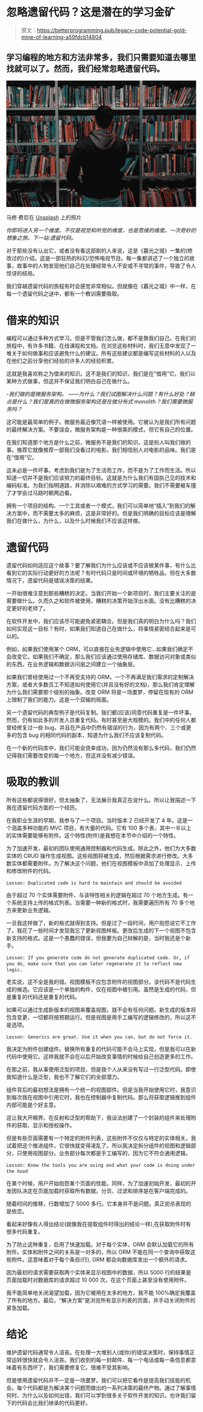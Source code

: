 # 忽略遗留代码？这是潜在的学习金矿

> 原文：<https://betterprogramming.pub/legacy-code-potential-gold-mine-of-learning-a59fdcb14804>

## 学习编程的地方和方法非常多，我们只需要知道去哪里找就可以了。然而，我们经常忽略遗留代码。

![](img/f6e91b33383898e093ba93ac811b0381.png)

马修·费尼在 [Unsplash](https://unsplash.com/) 上的照片

*你即将进入另一个维度。不仅是视觉和听觉的维度，也是思维的维度。一次奇妙的想象之旅。下一站:遗留代码。*

对于那些没有认出它，或者没有看这部剧的人来说，这是《暮光之城》一集的(修改过的)介绍。这是一部狂热的科幻/恐怖电视节目。每一集都讲述了一个独立的故事，故事中的人物发现他们自己在处理经常令人不安或不寻常的事件，导致了令人惊讶的结局。

我们穿越遗留代码的旅程有时会感觉非常相似。但就像在《暮光之城》中一样，在每一个遗留代码之谜中，都有一个教训需要吸取。

# **借来的知识**

编程可以通过多种方式学习。但是不管我们怎么做，都不是靠我们自己。在我们的旅程中，有许多书籍、在线课程和文档。在浏览这些材料时，我们无意中发现了一堆关于如何做事和应该避免什么的建议。所有这些建议都是编写这些材料的人以及在他们之前分享他们经验的许多人的经验积累。

这就是我喜欢称之为借来的知识。这不是我们的知识，我们是在“借用”它。我们以某种方式做事，但这并不保证我们明白自己在做什么。

*-我们做的是微服务架构。
——为什么？我们试图解决什么问题？有什么好处？缺点是什么？我们是真的在做微服务架构还是在做分布式 monolith？我们需要微服务吗？*

这可能是最简单的例子。微服务最近像咒语一样被使用。它被认为是我们所有问题的最终解决方案。不要误会，微服务架构是一种很美的模式，但它有自己的位置。

在我们知道那个地方是什么之前，微服务不是我们的知识。这是别人叫我们做的事。推荐它就像推荐一部我们没看过的电影。我们相信别人对电影的品味。我们是在“借用”它。

这未必是一件坏事。考虑到我们是为了生活而工作，而不是为了工作而生活。所以知道一切并不是我们应该努力的最终目标。这就是为什么我们有固执己见的技术和编码标准。为我们指明道路，并消除以艰难的方式学习的需要。我们不需要被车撞了才学会过马路时朝两边看。

拥有一个项目的结构、一个工具或者一个模式，我们可以简单地“插入”到我们的解决方案中，而不需要太多的麻烦，这是非常好的。但是我们明确的目标应该是理解我们在做什么，为什么，以及什么时候我们不应该这样做。

# **遗留代码**

遗留代码如何适应这个故事？要了解我们为什么应该或不应该做某件事，有什么比看到它的实际行动更好的方法呢？有时代码只是时间或环境的牺牲品，但在大多数情况下，遗留代码是错误决策的结果。

一开始很难注意到那些糟糕的决定。当我们开始一个新项目时，我们主要关注的是需要做什么。久而久之和软件被使用，糟糕的决策开始浮出水面。没有比糟糕的决定更好的老师了。

在软件开发中，我们应该尽可能避免紧密耦合。但是我们真的明白为什么吗？我们如何实现这一目标？有时，如果我们知道自己在做什么，将事情紧密结合起来是可以的。

例如，如果我们使用某个 ORM，可以直接在业务逻辑中使用它…如果我们确定不会改变它。如果我们不确定，那么我们应该通过使用存储库、数据访问对象或类似的东西，在业务逻辑和数据访问层之间建立一个抽象层。

如果我们曾经使用过一个不再受支持的 ORM，一个不再满足我们需求的定制解决方案，或者大多数员工不知道如何使用它(并且没有好的文档)，那么我们肯定理解为什么我们需要那个级别的抽象。改变 ORM 将是一场噩梦，停留在现有的 ORM 上限制了我们的能力。这是一个双输的局面。

另一个遗留代码的典型例子是代码复制。我们都(应该)同意代码重复是一件坏事。然而，仍有如此多的开发人员重复代码。有时甚至是大规模的。我们中的任何人都曾经修复过一些 bug，并且在产品中仍然有错误的行为，因为有两个、三个或更多的包含 bug 的相同代码的副本，知道为什么我们不应该复制代码。

在一个新的代码库中，我们可能会侥幸成功，因为仍然没有那么多代码，我们仍然记得我们需要改变的每一个地方，但这并没有减少错误。

# **吸取的教训**

所有这些都说得很好，但太抽象了，无法展示我真正在说什么。所以让我描述一下我在遗留代码方面的一个经历。

在我职业生涯的早期，我参与了一个项目。当时版本 2 已经开发了 4 年。这是一个涵盖多种功能的 MVC 项目，有大量的代码。它有 100 多个表，其中一半以上的实体需要能够有附件。这个特性(附件)是我想在本节中介绍的一个特性。

为了加速开发，最初的团队使用通用控制器和代码生成。除此之外，他们为大多数实体的 CRUD 操作生成视图。这些视图将被生成，然后根据需求进行修改。大多数实体都需要附件。为了解决这个问题，他们在视图模板中添加了处理显示、上传和修改附件的代码。

```
Lesson: Duplicated code is hard to maintain and should be avoided
```

由于超过 70 个实体需要附件，与该特性相关的逻辑在超过 70 个地方生成。有一个系统支持上传的格式列表。当需要一种新的格式时，我需要遍历所有 70 多个地方来更新业务逻辑。

一旦我这样做了，新的格式就得到支持。但是过了一段时间，用户抱怨说它不工作了。我花了一些时间才发现我忘了更新视图样板。更改后生成的下一个视图不包含新支持的格式。这是一个愚蠢的错误，但我要为自己辩解的是，当时我还是个新手。

```
Lesson: If you generate code do not generate duplicated code. Or, if you do, make sure that you can later regenerate it to reflect new logic.
```

老实说，这不全是我的错。视图模板不应包含附件的视图部分。该代码不是代码生成的候选。它应该是一个单独的构件，仅在视图中被引用。虽然是生成的代码，但是重复的代码还是重复的代码。

如果可以通过生成新版本的视图来覆盖视图，就不会有任何问题。新生成的版本将包含变更，一切都将按预期运行。但是视图是用手工编写的逻辑修改的，所以这不是选项。

```
Lesson: Generics are great. Use it when you can, but do not force it.
```

我决定为附件创建组件。替换所有重复的代码可能不会马上实现，但是我可以在新代码中使用它。这样我就不会在以后开始改变事情的时候给自己创造更多的工作。

在那之前，我从事使用泛型的项目，但是我个人从来没有写过一行泛型代码。即使我知道什么是泛型，我也不了解它们的全部潜力。

组件背后的最初想法是拥有一个统一的视图部件。但是当我开始使用它时，我意识到每次我在视图中引用它时，我也在控制器中复制代码。那么将获取逻辑推到组件内部可能是个好主意。

这让我大开眼界。在反射和泛型的帮助下，我设法创建了一个封装的组件来处理附件的获取、显示和授权操作。

但是有些页面需要有一个特定的附件列表，这些附件不仅仅与特定的实体相关。我试着把这个推进组件，它很快就变得凌乱了。所以我决定拆分组件的视图和逻辑部分，只使用视图部分。业务部分每次都是手工编写的，因为它不符合通用逻辑。

```
Lesson: Know the tools you are using and what your code is doing under the hood
```

在某个时候，用户开始抱怨某个页面的性能。同样，为了加速初始开发，最初的开发团队决定在页面加载时获取所有数据。分页、过滤和排序是在客户端完成的。

随着时间的推移，行数增加了 5000 多行。它本身并不是问题。真正扼杀表现的是依恋。

看起来好像有人得出结论(就像我在提取组件时得出的结论一样),在获取附件时有很多代码重复。

为了防止这种重复，启用了快速加载。对于每个实体，ORM 会默认加载它的所有附件。实体和附件之间的关系是一对多的，所以 ORM 不能在同一个查询中获取这些附件。这意味着对于每个条目(行), ORM 都会向数据库发出一个额外的请求。

因为最初的请求需要获取两个实体来显示视图中的数据，所以 5000 行的结果是页面加载时对数据库的请求超过 10 000 次。在这个页面上甚至没有使用附件。

我不能简单地关闭渴望加载，因为它被用在太多的地方，我不能 100%确定我覆盖了所有的地方。最后，“解决方案”是浏览所有显示列表的页面，并手动关闭附件的紧急加载。

# **结论**

维护遗留代码通常令人沮丧。在处理一大堆别人(或你)的错误决策时，保持事情正常运转很快就会令人沮丧。我们收到的每一封邮件、每一个电话或每一条信息都意味着有东西坏了，我们需要修复它。很难不受其影响。

但是使用遗留代码并不一定是一场噩梦。我们可以把它看作是提高我们技能的机会。每个代码都是为解决某个问题而做出的一系列决策的最终产物。通过了解事情何时、为什么以及如何出错，我们可以学到很多关于软件开发的知识。也许我们留下的代码会比我们继承的代码更好。